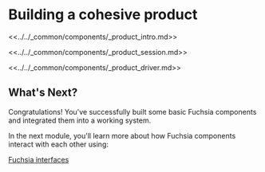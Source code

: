 
# Building a cohesive product

<<../../_common/components/_product_intro.md>>

<<../../_common/components/_product_session.md>>

<<../../_common/components/_product_driver.md>>

## What's Next?

Congratulations! You've successfully built some basic Fuchsia components and
integrated them into a working system.

In the next module, you'll learn more about how Fuchsia components interact with
each other using:

<a class="button button-primary"
    href="/get-started/learn/fidl">Fuchsia interfaces</a>

